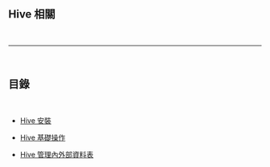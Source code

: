 ## Hive 相關

<br>


---

<br>

## 目錄

<br>

* [Hive 安裝](install)

* [Hive 基礎操作](basic)

* [Hive 管理內外部資料表](internalAndExternalTable)